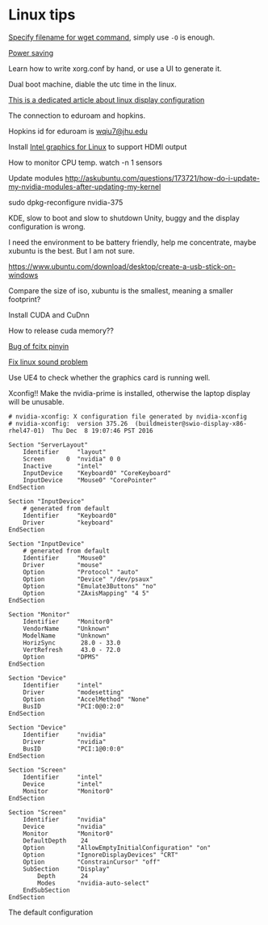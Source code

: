 # Linux tips

[Specify filename for wget command](https://www.electrictoolbox.com/wget-save-different-filename/), simply use `-O` is enough.

[Power saving](http://askubuntu.com/questions/300953/how-can-i-improve-battery-life-on-my-laptop)

Learn how to write xorg.conf by hand, or use a UI to generate it.

Dual boot machine, diable the utc time in the linux.

[This is a dedicated article about linux display configuration](https://wiki.ubuntu.com/X/Troubleshooting/Resolution)

The connection to eduroam and hopkins.

Hopkins id for eduroam is wqiu7@jhu.edu

Install [Intel graphics for Linux](https://01.org/linuxgraphics) to support HDMI output

How to monitor CPU temp. watch -n 1 sensors

Update modules
http://askubuntu.com/questions/173721/how-do-i-update-my-nvidia-modules-after-updating-my-kernel

sudo dpkg-reconfigure nvidia-375

KDE, slow to boot and slow to shutdown
Unity, buggy and the display configuration is wrong.

I need the environment to be battery friendly, help me concentrate, maybe xubuntu is the best. But I am not sure.

https://www.ubuntu.com/download/desktop/create-a-usb-stick-on-windows

Compare the size of iso, xubuntu is the smallest, meaning a smaller footprint?

Install CUDA and CuDnn

How to release cuda memory??

[Bug of fcitx pinyin](http://askubuntu.com/questions/668269/fcitx-pinyin-input-menu-doesnt-appear)

[Fix linux sound problem](https://itsfoss.com/fix-sound-ubuntu-1304-quick-tip/)

Use UE4 to check whether the graphics card is running well.


Xconfig!!
Make the nvidia-prime is installed, otherwise the laptop display will be unusable.

```
# nvidia-xconfig: X configuration file generated by nvidia-xconfig
# nvidia-xconfig:  version 375.26  (buildmeister@swio-display-x86-rhel47-01)  Thu Dec  8 19:07:46 PST 2016

Section "ServerLayout"
    Identifier     "layout"
    Screen      0  "nvidia" 0 0
    Inactive       "intel"
    InputDevice    "Keyboard0" "CoreKeyboard"
    InputDevice    "Mouse0" "CorePointer"
EndSection

Section "InputDevice"
    # generated from default
    Identifier     "Keyboard0"
    Driver         "keyboard"
EndSection

Section "InputDevice"
    # generated from default
    Identifier     "Mouse0"
    Driver         "mouse"
    Option         "Protocol" "auto"
    Option         "Device" "/dev/psaux"
    Option         "Emulate3Buttons" "no"
    Option         "ZAxisMapping" "4 5"
EndSection

Section "Monitor"
    Identifier     "Monitor0"
    VendorName     "Unknown"
    ModelName      "Unknown"
    HorizSync       28.0 - 33.0
    VertRefresh     43.0 - 72.0
    Option         "DPMS"
EndSection

Section "Device"
    Identifier     "intel"
    Driver         "modesetting"
    Option         "AccelMethod" "None"
    BusID          "PCI:0@0:2:0"
EndSection

Section "Device"
    Identifier     "nvidia"
    Driver         "nvidia"
    BusID          "PCI:1@0:0:0"
EndSection

Section "Screen"
    Identifier     "intel"
    Device         "intel"
    Monitor        "Monitor0"
EndSection

Section "Screen"
    Identifier     "nvidia"
    Device         "nvidia"
    Monitor        "Monitor0"
    DefaultDepth    24
    Option         "AllowEmptyInitialConfiguration" "on"
    Option         "IgnoreDisplayDevices" "CRT"
    Option         "ConstrainCursor" "off"
    SubSection     "Display"
        Depth       24
        Modes      "nvidia-auto-select"
    EndSubSection
EndSection
```

The default configuration


